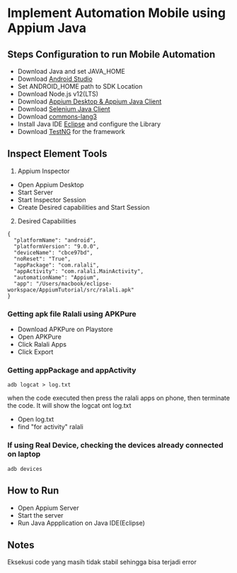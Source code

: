 # Implement Automation Mobile using Appium Java

## Steps Configuration to run Mobile Automation
- Download Java and set JAVA_HOME
- Download [Android Studio](https://developer.android.com/studio)
- Set ANDROID_HOME path to SDK Location
- Download Node.js v12(LTS)
- Download [Appium Desktop & Appium Java Client](http://appium.io/downloads.html)
- Download [Selenium Java Client](https://www.selenium.dev/downloads/)
- Download [commons-lang3](https://commons.apache.org/proper/commons-lang/download_lang.cgi)
- Install Java IDE [Eclipse](https://www.eclipse.org/downloads/) and configure the Library
- Download [TestNG](https://testng.org/doc/download.html) for the framework 

## Inspect Element Tools

1. Appium Inspector
- Open Appium Desktop
- Start Server
- Start Inspector Session
- Create Desired capabilities and Start Session

2. Desired Capabilities
```
{
  "platformName": "android",
  "platformVersion": "9.0.0",
  "deviceName": "cbce97bd",
  "noReset": "True",
  "appPackage": "com.ralali",
  "appActivity": "com.ralali.MainActivity",
  "automationName": "Appium",
  "app": "/Users/macbook/eclipse-workspace/AppiumTutorial/src/ralali.apk"
}
```

### Getting apk file Ralali using APKPure
- Download APKPure on Playstore
- Open APKPure
- Click Ralali Apps
- Click Export

### Getting appPackage and appActivity
```
adb logcat > log.txt
```
when the code executed then press the ralali apps on phone, then terminate the code.
It will show the logcat ont log.txt
- Open log.txt
- find "for activity" ralali

### If using Real Device, checking the devices already connected on laptop
```
adb devices
```
## How to Run
- Open Appium Server
- Start the server
- Run Java Appplication on Java IDE(Eclipse)

## Notes
Eksekusi code yang masih tidak stabil sehingga bisa terjadi error
